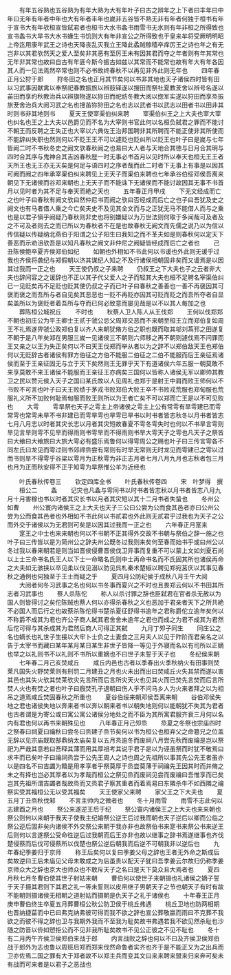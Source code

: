 <!-- { "loadSidebar": true } -->
　　有年五谷熟也五谷熟为有年大熟为大有年叶子曰古之辨年之上下者曰丰年曰中年曰无年有年者中年也大有年者丰年也嵗非五谷皆不熟无非有年者何独于桓书有年于宣书大有年欤桓宣皆弑君者也桓书大水书螽书雨雪书无氷则有年非桓之所得致也宣书螽书大旱书大水书蝝生书饥则大有年非宣公之所得致也于皇来牟将受厥明明昭上帝迄用康年武王之诗也天降丧乱灭我立王降此蟊贼稼穑卒痒厉王之诗也年之有无岂非以其君欤然天之爱人至矣非其恶有至厉王未有因其君而夺之年者则有年其常也无年非其常也故曰自古有年匪今斯今振古如兹以其常而不能常也故有年大有年各因其人而一见法焉然卒常也则不必书故终春秋不以再见非外此则无年也
　　四年春正月公狩于郎
　　狩冬田之名也正月其节矣何以书非其地也天子诸侯四时皆有田以习武事因献禽以奉祭祀春教振旅以辨鼓铎遂以搜田而祭社夏教茇舍以辨号名遂以苖田而享礿秋教治兵以辨旗物遂以狝田而祀祊冬教大阅以揔军实遂以狩田而享烝振旅茇舍治兵大阅习武之名也搜苖狝狩田之名也志以武者书以武志以田者书以田非其时则书非其地则书
　　夏天王使宰渠伯纠来聘
　　宰渠伯纠王之上大夫也宰大宰也纠名也王之上大夫以邑爵见而不名为大宰则书官此何以名桓负弑君之罪而不能讨不朝王而反聘之王失正也大宰以六典佐王治邦国聘非其所聘而不能正使非其所使而不能辞纠失职也然则何以不贬王王不可以遽贬也贬纠所以贬王也叶子曰是嵗与七年皆阙二时不书秋冬史之阙文欤春秋阙之也易曰大人者与天地合其徳与日月合其明与四时合其序与鬼神合其吉凶春秋歴一时无事必书首月以见时所以奉天也桓无王王者天所王也无王亦无天矣是何足与语四时之序者哉而此二时者下无事上有事是以因其可阙而阙之四年承宰渠伯纠来聘见上无天子而渠伯来聘也七年承谷伯绥邓侯吾离来朝见下无诸侯而谷邓来朝也上无天子而不能诛下无诸侯而不能讨故因其无事不书首月以见时者为其不足与奉天而絶之天也
　　五年春正月甲戌
　　下无文经成而亡之也叶子曰春秋有阙文欤曰然仲尼书而阙之欤曰否经成而后亡之也子曰吾犹及史之阙文也有马者借人乗之今亡矣夫史不及见其全文而与之正犹无马不能借人而与之乗也是以君子愼乎阙疑乃春秋则非史也将别嫌疑以为万世法则何取于多闻哉可及者及之不可及者则去之而已所以为春秋者不在是也故春秋无阙文而先儒之说乃以为信以传信疑以传疑纳北燕伯于阳谓之公子阳生曰我知之而不革夫如是则春秋何以定天下善恶而示劝沮欤吾是以知凡春秋之阙文非仲尼之阙疑皆经成而后亡之者也
　　己丑陈侯鲍卒夏齐侯郑伯如纪
　　如朝也外相如不书此何以书谖也外此则无谖乎过我也齐侯将袭纪与郑假朝以济其谋纪人知之不及行诸侯相朝固非矣而又谖焉是以因其过我而一正之也
　　天王使仍叔之子来聘
　　仍叔王之下大夫也子之云者非大夫也辞间容之之谖辞也不正以其子代父爱人之子而轻其大夫也桓不足聘名宰渠伯纠已一见贬矣再不足贬也贬其使仍叔之子而已叶子曰春秋之善善也一善不再襃因其可襃而襃之而吾所与者自见矣其恶恶也一贬不再贬亦因其可贬而贬之而吾所夺者自显矣盖所以为襃贬者着吾所与夺而已何必致意而屡见哉是以不以其人每加之也
　　葬陈桓公城祝丘
　　不时也
　　秋蔡人卫人陈人从王伐郑
　　王何以伐郑郑不朝也初庄公为平王卿士王贰于虢公忌父周郑交恶而不来朝至桓王立而郑伯复如周王不礼焉遂畀虢公政郑伯复以齐人来朝犹脩方伯之职也既而取其邬刘蒍邘之田遂复不朝于是八年矣郑在男服三嵗一见诸侯三不朝则六师移之再不朝则遽伐焉不问罪而王又亲之以王为失正矣何以不曰天王伐郑而举从者以为之辞不以郑伯敌天王也郑伯何以无贬辞古者诸侯有罪方伯征之方伯不能服二伯征之二伯不能服而后王亲征焉诸侯而至于王亲征固无与立于天下矣然则王无罪乎天下有道诸侯六年五服一朝莫敢不来享莫敢不来王诸侯不能服而王亲征王亦病矣三国何以皆称人诸侯无军以卿帅其教卫之民以赞元侯入天子之国曰某氏故以人见周礼也郑于是射王中肩而败王师何以不书败不可言也叶子曰天王败绩于茅戎书败郑伯大败王卒不书败戎荒服也郑甸服也荒服礼义所不加败何耻焉甸服而败王则所以为王者亡矣不可以郑而亡王是以不可见败也
　　大雩
　　雩旱祭也天子之雩主上帝诸侯之雩主上公有常雩有旱雩建巳而雩常雩也常雩未旱不书非建已而雩旱雩也旱雩已旱书以时书者皆志秋冬以月书者皆志七月八月志以时者其灾长志以月者其灾短故春夏不雩冬雩失时也何以不书旱言雩则旱见言旱则雩不见旱而得雨则书雩旱而不得雨则书旱大雩天子之雩也凡天子之祭皆曰大飨曰大飨旅曰大旅大雩必有盛乐焉鲁何以得雩周公之赐也叶子曰三传言雩各不同左氏曰龙见而雩过则书郊禘烝尝有常则有时旱无常则无时龙见而雩建已之雩以过而书则旱不得雩乎谷梁以雩月为正秋雩为非正志月者七月八月九月也志秋者包三月也月为正而秋安得不正乎知雩为旱祭惟公羊为近经也










　　叶氏春秋传卷三
　　钦定四库全书
　　叶氏春秋传卷四
　　宋　叶梦得　撰
　　桓公二
　　螽
　　记灾也凡螽与雩同书以时书者皆志秋以月书者皆志八月九月十月害稼也书以时者其灾长书以月者其灾短以其十二月书者失蛰也
　　冬州公如曹
　　州公寰内诸侯王之上大夫也天子三公曰公尝为公而食其邑者亦曰公州公尝为公而食其邑者也外相如不书此何以书贰君也外此则无贰君乎过我也为天子之公而外交于诸侯以为无君则可矣是以因其过我而一正之也
　　六年春正月寔来
　　寔王之中士也来来朝也何以不书朝不正其得外交故不书朝与祭伯之辞一施之也叶子曰三传皆以是为简州公之辞夫州公既冬过我则来矣何至春而始书乎或曰州公以冬过我以春来朝若是则当如晋侯侵曹晋侯伐卫异事而复重不可以蒙上文如刘夏石尚以上士三命书名氏王人以下士一命略名氏则中士再命书名而不氏固其所也诸侯再命之大夫如无骇挟以卒见柔以伐见溺以防见呉札秦术楚椒以聘见郑宛莒庆以其事见春秋之通例也何独至于王士而疑之乎
　　夏四月公防纪侯于成秋八月壬午大阅
　　大阅者何冬习武事之名也何以书冬事而夏兴之不时也且畏郑云何以不书田其所志者习武事也
　　蔡人杀陈佗
　　称人以杀讨罪之辞也臣弑君在官者杀无赦以为国人则皆得讨之矣佗陈贼也蔡人何以亦得杀春秋之义也恶加于君亲者天下之所共絶不必国人而后行之也故蔡杀陈佗得书楚杀夏征舒得书逾年之君称爵佗立逾年矣何以不称爵不成其为君也齐公子商人弑其君舍舍未逾年之君也而成之为君不成其为君然后佗可得与其杀成其为君然后商人可得正其弑
　　九月丁夘子同生
　　同庄公之名也嫡长也礼世子生接以大牢卜士负之士妻食之三月夫人以见于阼阶而君亲名之以告于太宰书而藏曰某年某月某日某生非世子皆降一等见于外寝而名以有司所以正嫡也举之以礼则书不以礼则不书所以重嫡也不曰世子未誓于天子也
　　冬纪侯来朝
　　七年春二月己亥焚咸丘
　　咸丘内邑也古者以季春出火季秋纳火有田事则焚莱凡国失火野焚莱则有刑罚二月建丑之月也火未出而出曰焚咸丘火失其禁而遂以害其邑也其失火欤其焚莱欤灾先言所而后言所灾天火也见其火而已焚先言焚而后言所焚人火也有焚之者也叶子曰廐焚孔子退朝曰伤人乎不问马乡人为火来者拜之以为相吊之道焉咸丘焚固春秋之所重也
　　夏谷伯绥来朝邓侯吾离来朝
　　谷伯邓侯失地之君也诸侯失地以奔来者书以奔以朝来者书以朝失地则何以能朝犹不失其为君者也古者谓是为寄公或曰寓公寓公诸侯分地处之而不臣为其所寓君服齐衰三月何以名内有君也何以再书来朝殊见也
　　八年春正月己夘烝
　　烝夏之冬祭也宗庙四时之祭春曰祠夏曰禴秋曰尝冬曰烝建子烝节矣何以书为桓公也桓弃父之命簒兄之位盖无辞以见宗庙既取郜鼎纳太庙矣复以五月烝逾冬而废祠八月尝先秋而废禴是岂以祭祀为严哉其意若曰吾释其薄而用其厚祖考其说乎君子是以为诬虽祭而时犹不敬焉曰求丰而已矣叶子曰禴祠烝尝于公先王周人之诗也周之先祖所以事其先公先王者虽亦以是四名不曰吉蠲为饎是用孝享者乎祭莫厚于烝尝莫薄于祠禴先王因其时而并脩之未之有择也岂必其厚者以为孝哉而桓公之祭见烝而废祠见尝而废禴曰吾惟享而已矣岂其先祖所谓吉蠲者哉故烝而又烝君子察其重者而着焉易曰东隣杀牛不如西隣之禴祭实受其福桓公无以受其福矣
　　天王使家父来聘
　　家父王之下大夫也
　　夏五月丁丑烝秋伐邾
　　不言主帅内之微者也
　　冬十月雨雪
　　雨雪不志此何以志建酉之月也
　　祭公来遂逆王后于纪
　　祭公寰内诸侯王之上大夫也来来朝也祭公则何以来朝于我天子使我主纪婚祭公逆王后过我而朝也天子逆后以卿而公临之祭公逆后固非矣内诸侯不外交祭公来朝于我亦非也故祭伯书来寔书来祭公书来逆王后则何以言遂祭公受命徃逆后过我朝而后王亦非也故以继事之辞书焉遂继事也齐伐楚侵蔡而后伐可侵蔡所以伐楚也祭公逆后朝我而后逆不可朝我非以逆后也
　　九年春纪季姜归于京师
　　称王后矣何以复曰季姜父母之辞也王者无外命之斯成后矣故逆曰王后未庙见父母未敢成之为后虽贵以配天子犹曰吾季姜云尔故归仍称季姜京师众大之辞也京大也师众也不敢斥天子之名曰是天下莫众且大焉者也
　　夏四月秋七月冬曹伯使其世子射姑来朝
　　曹伯何以使世子来朝摄也礼诸侯之嫡子誓于天子摄其君则下其君之礼一等未誓则以皮帛继子男朝天子之节也朝天子有时有故不能朝则摄诸侯无相朝之道射姑而摄朝是仇天子之礼于诸侯也
　　十年春王正月庚申曹伯终生卒夏五月葬曹桓公秋公防卫侯于桃丘弗遇
　　桃丘卫地也防两相期也晋纳捷菑而中已曰弗克纳弗彼可得而我不欲之辞也宣公葬敬嬴而雨曰不克葬不我欲之而彼不得之辞也卫与我期外我而不至我为耻矣故书弗遇若我不欲见然杀耻也沙随之防晋以侨如愬拒公而不见非我所耻矣故书不见公正彼之不见不耻也
　　冬十有二月丙午齐侯卫侯郑伯来战于郎
　　内言战败之辞也何以不曰及齐侯卫侯郑伯战于郎外为志也鲁以周班后郑而郑来伐然命鲁者实齐也齐于是不能正又为之出兵而卫亦佐焉二国之罪有大于郑者故不以郑主兵而变其文曰来来聘来盟来归来奔可矣未有战而可来者是以君子之恶战也

